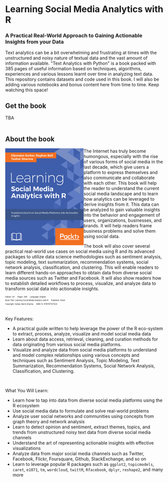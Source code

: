 # Learning Social Media Analytics with R
### A Practical Real-World Approach to Gaining Actionable Insights from your Data

Text analytics can be a bit overwhelming and frustrating at times
with the unstructured and noisy nature of textual data and the 
vast amount of information available. 
"Text Analytics with Python" is a book packed with 385 pages of useful information 
based on techniques, algorithms, experiences and various lessons learnt over time 
in analyzing text data. This repository contains datasets and code used in this book.
I will also be adding various notebooks and bonus content here from time to time. 
Keep watching this space!


## Get the book 
TBA
<br><br>

## About the book 
<a target="_blank" href="#">
  <img src="./image_gallery/front_cover.png" alt="Book Cover" width="250" align="left"/>
</a>

The Internet has truly become humongous, especially with the rise of various forms of social media in the last decade, which give users a platform to express themselves and also communicate and collaborate with each other. This book will help the reader to understand the current social media landscape and to learn how analytics can be leveraged to derive insights from it. This data can be analyzed to gain valuable insights into the behavior and engagement of users, organizations, businesses, and brands. It will help readers frame business problems and solve them using social data.

The book will also cover several practical real-world use cases on social media using R and its advanced packages to utilize data science methodologies such as sentiment analysis, topic modeling, text summarization, recommendation systems, social network analysis, classification, and clustering. This will enable readers to learn different hands-on approaches to obtain data from diverse social media sources such as Twitter and Facebook. It will also show readers how to establish detailed workflows to process, visualize, and analyze data to transform social data into actionable insights.

<div style='font-size:0.5em;'><sup>
Edition: 1st &emsp; Pages: 394 &emsp; Language: English<br/>
Book Title: Learning Social Media Analytics with R &emsp; Publisher: Packt<br/> 
Copyright: Sarkar, Bali & Sharma &emsp; ISBN 13: 9781787127524<br/>
</div>


<br/>

Key Features:
 - A practical guide written to help leverage the power of the R eco-system to extract, process, analyze, visualize and model social media data
 - Learn about data access, retrieval, cleaning, and curation methods for data originating from various social media platforms.
 - Visualize and analyze data from social media platforms to understand and model complex relationships using various concepts and techniques such as Sentiment Analysis, Topic Modeling, Text Summarization, Recommendation Systems, Social Network Analysis, Classification, and Clustering.

<br/>

What You Will Learn:
 - Learn how to tap into data from diverse social media platforms using the R ecosystem
 - Use social media data to formulate and solve real-world problems
 - Analyze user social networks and communities using concepts from graph theory and network analysis
 - Learn to detect opinion and sentiment, extract themes, topics, and trends from unstructured noisy text data from diverse social media channels
 - Understand the art of representing actionable insights with effective visualizations
 - Analyze data from major social media channels such as Twitter, Facebook, Flickr, Foursquare, Github, StackExchange, and so on
 - Learn to leverage popular R packages such as `ggplot2`, `topicmodels`, `caret`, `e1071`, `tm`, `wordcloud`, `twittR`, `Rfacebook`, `dplyr`, `reshape2`, and many more